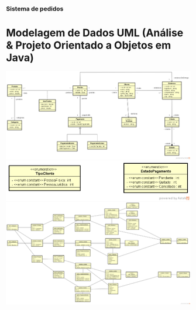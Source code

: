 ### Sistema de pedidos
# Modelagem de Dados UML (Análise & Projeto Orientado a Objetos em Java)

![Diagrama](Class_Diagram0.png "Diagrama de classe - UML")
![Enumerados](Enumerados.png "Enumerados")
![Instancia](Instancia.png "Instancia")

